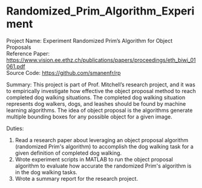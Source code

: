 # Randomized_Prim_Algorithm_Experiment

Project Name: Experiment Randomized Prim’s Algorithm for Object Proposals <br/>
Reference Paper: https://www.vision.ee.ethz.ch/publications/papers/proceedings/eth_biwi_01061.pdf <br/>
Source Code: https://github.com/smanenfr/rp

Summary:
This project is part of Prof. Mitchell’s research project, and it was to empirically investigate how effective the object proposal method to reach completed dog walking situations. The completed dog walking situation represents dog walkers, dogs, and leashes should be found by machine learning algorithms. The idea of object proposal is the algorithms generate multiple bounding boxes for any possible object for a given image.

Duties:
1. Read a research paper about leveraging an object proposal algorithm (randomized Prim's algorithm) to accomplish the dog walking task for a given definition of completed dog walking.
2. Wrote experiment scripts in MATLAB to run the object proposal algorithm to evaluate how accurate the randomized Prim's algorithm is in the dog walking tasks.
3. Wrote a summary report for the research project.
